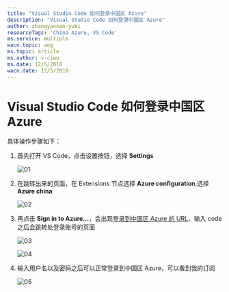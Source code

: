 ```yaml
---
title: "Visual Studio Code 如何登录中国区 Azure"
description: "Visual Studio Code 如何登录中国区 Azure"
author: zhangyannan-yuki
resourceTags: 'China Azure, VS Code'
ms.service: multiple
wacn.topic: aog
ms.topic: article
ms.author: v-ciwu
ms.date: 12/5/2018
wacn.date: 12/5/2018
---
```


# Visual Studio Code 如何登录中国区 Azure

具体操作步骤如下：

1. 首先打开 VS Code，点击设置按钮，选择 **Settings**

    ![01](media/aog-others-howto-login-china-azure-by-vscode/01.png "01")

2. 在跳转出来的页面，在 Extensions 节点选择 **Azure configuration**,选择 **Azure china**

    ![02](media/aog-others-howto-login-china-azure-by-vscode/02.png "02")

3. 再点击 **Sign in to Azure...**，会出现[登录到中国区 Azure 的 URL](https://aka.ms/deviceloginchina)，输入 code 之后会跳转处登录账号的页面

    ![03](media/aog-others-howto-login-china-azure-by-vscode/03.jpg "03")

    ![04](media/aog-others-howto-login-china-azure-by-vscode/04.png "04")

4. 输入用户名以及密码之后可以正常登录到中国区 Azure，可以看到我的订阅

    ![05](media/aog-others-howto-login-china-azure-by-vscode/05.png "05")